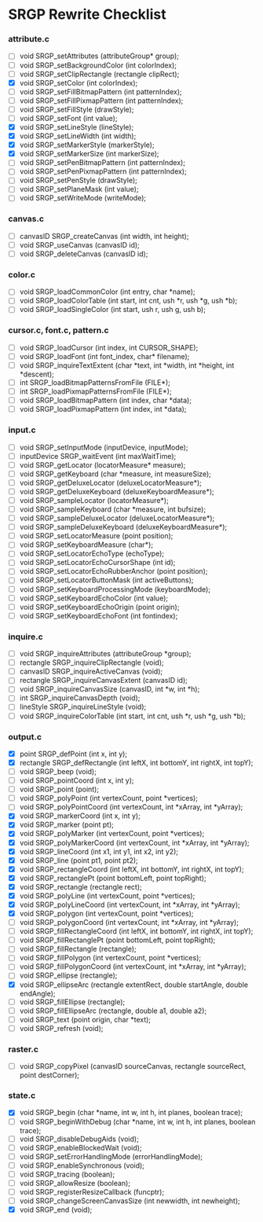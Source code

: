 # SRGP Rewrite Checklist

### attribute.c
- [ ] void SRGP_setAttributes (attributeGroup* group);
- [ ] void SRGP_setBackgroundColor (int colorIndex);
- [ ] void SRGP_setClipRectangle (rectangle clipRect);
- [x] void SRGP_setColor (int colorIndex);
- [ ] void SRGP_setFillBitmapPattern (int patternIndex);
- [ ] void SRGP_setFillPixmapPattern (int patternIndex);
- [ ] void SRGP_setFillStyle (drawStyle);
- [ ] void SRGP_setFont (int value);
- [x] void SRGP_setLineStyle (lineStyle);
- [x] void SRGP_setLineWidth (int width);
- [x] void SRGP_setMarkerStyle (markerStyle);
- [x] void SRGP_setMarkerSize (int markerSize);
- [ ] void SRGP_setPenBitmapPattern (int patternIndex);
- [ ] void SRGP_setPenPixmapPattern (int patternIndex);
- [ ] void SRGP_setPenStyle (drawStyle);
- [ ] void SRGP_setPlaneMask (int value);
- [ ] void SRGP_setWriteMode (writeMode);

### canvas.c
- [ ] canvasID SRGP_createCanvas (int width, int height);
- [ ] void SRGP_useCanvas (canvasID id);
- [ ] void SRGP_deleteCanvas (canvasID id);

### color.c
- [ ] void SRGP_loadCommonColor (int entry, char *name);
- [ ] void SRGP_loadColorTable (int start, int cnt, ush *r, ush *g, ush *b);
- [ ] void SRGP_loadSingleColor (int start, ush r, ush g, ush b);

### cursor.c, font.c, pattern.c
- [ ] void SRGP_loadCursor (int index, int CURSOR_SHAPE);
- [ ] void SRGP_loadFont (int font_index, char* filename);
- [ ] void SRGP_inquireTextExtent (char *text, int *width, int *height, int *descent);
- [ ] int SRGP_loadBitmapPatternsFromFile (FILE*);
- [ ] int SRGP_loadPixmapPatternsFromFile (FILE*);
- [ ] void SRGP_loadBitmapPattern (int index, char *data);
- [ ] void SRGP_loadPixmapPattern (int index, int *data);

### input.c
- [ ] void SRGP_setInputMode (inputDevice, inputMode);
- [ ] inputDevice SRGP_waitEvent (int maxWaitTime);
- [ ] void SRGP_getLocator (locatorMeasure* measure);
- [ ] void SRGP_getKeyboard (char *measure, int measureSize);
- [ ] void SRGP_getDeluxeLocator (deluxeLocatorMeasure*);
- [ ] void SRGP_getDeluxeKeyboard (deluxeKeyboardMeasure*);
- [ ] void SRGP_sampleLocator (locatorMeasure*);
- [ ] void SRGP_sampleKeyboard (char *measure, int bufsize);
- [ ] void SRGP_sampleDeluxeLocator (deluxeLocatorMeasure*);
- [ ] void SRGP_sampleDeluxeKeyboard (deluxeKeyboardMeasure*);
- [ ] void SRGP_setLocatorMeasure (point position);
- [ ] void SRGP_setKeyboardMeasure (char*);
- [ ] void SRGP_setLocatorEchoType (echoType);
- [ ] void SRGP_setLocatorEchoCursorShape (int id);
- [ ] void SRGP_setLocatorEchoRubberAnchor (point position);
- [ ] void SRGP_setLocatorButtonMask (int activeButtons);
- [ ] void SRGP_setKeyboardProcessingMode (keyboardMode);
- [ ] void SRGP_setKeyboardEchoColor (int value);
- [ ] void SRGP_setKeyboardEchoOrigin (point origin);
- [ ] void SRGP_setKeyboardEchoFont (int fontindex);

### inquire.c
- [ ] void SRGP_inquireAttributes (attributeGroup *group);
- [ ] rectangle SRGP_inquireClipRectangle (void);
- [ ] canvasID SRGP_inquireActiveCanvas (void);
- [ ] rectangle SRGP_inquireCanvasExtent (canvasID id);
- [ ] void SRGP_inquireCanvasSize (canvasID, int *w, int *h);
- [ ] int SRGP_inquireCanvasDepth (void);
- [ ] lineStyle SRGP_inquireLineStyle (void);
- [ ] void SRGP_inquireColorTable (int start, int cnt, ush *r, ush *g, ush *b);

### output.c
- [x] point SRGP_defPoint (int x, int y);
- [x] rectangle SRGP_defRectangle (int leftX, int bottomY, int rightX, int topY);
- [ ] void SRGP_beep (void);
- [ ] void SRGP_pointCoord (int x, int y);
- [ ] void SRGP_point (point);
- [ ] void SRGP_polyPoint (int vertexCount, point *vertices);
- [ ] void SRGP_polyPointCoord (int vertexCount, int *xArray, int *yArray);
- [x] void SRGP_markerCoord (int x, int y);
- [x] void SRGP_marker (point pt);
- [x] void SRGP_polyMarker (int vertexCount, point *vertices);
- [x] void SRGP_polyMarkerCoord (int vertexCount, int *xArray, int *yArray);
- [x] void SRGP_lineCoord (int x1, int y1, int x2, int y2);
- [x] void SRGP_line (point pt1, point pt2);
- [x] void SRGP_rectangleCoord (int leftX, int bottomY, int rightX, int topY);
- [x] void SRGP_rectanglePt (point bottomLeft, point topRight);
- [x] void SRGP_rectangle (rectangle rect);
- [x] void SRGP_polyLine (int vertexCount, point *vertices);
- [x] void SRGP_polyLineCoord (int vertexCount, int *xArray, int *yArray);
- [x] void SRGP_polygon (int vertexCount, point *vertices);
- [ ] void SRGP_polygonCoord (int vertexCount, int *xArray, int *yArray);
- [ ] void SRGP_fillRectangleCoord (int leftX, int bottomY, int rightX, int topY);
- [ ] void SRGP_fillRectanglePt (point bottomLeft, point topRight);
- [ ] void SRGP_fillRectangle (rectangle);
- [ ] void SRGP_fillPolygon (int vertexCount, point *vertices);
- [ ] void SRGP_fillPolygonCoord (int vertexCount, int *xArray, int *yArray);
- [ ] void SRGP_ellipse (rectangle);
- [x] void SRGP_ellipseArc (rectangle extentRect, double startAngle, double endAngle);
- [ ] void SRGP_fillEllipse (rectangle);
- [ ] void SRGP_fillEllipseArc (rectangle, double a1, double a2);
- [ ] void SRGP_text (point origin, char *text);
- [ ] void SRGP_refresh (void);

### raster.c
- [ ] void SRGP_copyPixel (canvasID sourceCanvas, rectangle sourceRect, point destCorner);

### state.c
- [x] void SRGP_begin (char *name, int w, int h, int planes, boolean trace);
- [ ] void SRGP_beginWithDebug (char *name, int w, int h, int planes, boolean trace);
- [ ] void SRGP_disableDebugAids (void);
- [ ] void SRGP_enableBlockedWait (void);
- [ ] void SRGP_setErrorHandlingMode (errorHandlingMode);
- [ ] void SRGP_enableSynchronous (void);
- [ ] void SRGP_tracing (boolean);
- [ ] void SRGP_allowResize (boolean);
- [ ] void SRGP_registerResizeCallback (funcptr);
- [ ] void SRGP_changeScreenCanvasSize (int newwidth, int newheight);
- [x] void SRGP_end (void);
